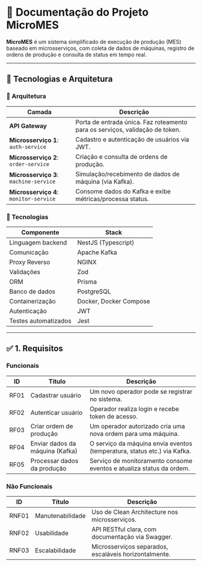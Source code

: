 # 📘 Documentação do Projeto **MicroMES**

**MicroMES** é um sistema simplificado de execução de produção (MES) baseado em microsserviços, com coleta de dados de máquinas, registro de ordens de produção e consulta de status em tempo real.

---

## 🚀 Tecnologias e Arquitetura

### 🧱 Arquitetura

| Camada                                 | Descrição                                                                    |
| -------------------------------------- | ---------------------------------------------------------------------------- |
| **API Gateway**                        | Porta de entrada única. Faz roteamento para os serviços, validação de token. |
| **Microsserviço 1**: `auth-service`    | Cadastro e autenticação de usuários via JWT.                                 |
| **Microsserviço 2**: `order-service`   | Criação e consulta de ordens de produção.                                    |
| **Microsserviço 3**: `machine-service` | Simulação/recebimento de dados de máquina (via Kafka).                       |
| **Microsserviço 4**: `monitor-service` | Consome dados do Kafka e exibe métricas/processa status.                     |

### 🧰 Tecnologias

| Componente          | Stack                            |
| ------------------- | -------------------------------- |
| Linguagem backend   | NestJS (Typescript)              |
| Comunicação         | Apache Kafka                     |
| Proxy Reverso       | NGINX                            |
| Validações          | Zod                              |
| ORM                 | Prisma                           |
| Banco de dados      | PostgreSQL                       |
| Containerização     | Docker, Docker Compose           |
| Autenticação        | JWT                              |
| Testes automatizados| Jest                             |


---

## ✅ 1. Requisitos

### Funcionais

| ID   | Título                          | Descrição                                                                |
| ---- | ------------------------------- | ------------------------------------------------------------------------ |
| RF01 | Cadastrar usuário               | Um novo operador pode se registrar no sistema.                           |
| RF02 | Autenticar usuário              | Operador realiza login e recebe token de acesso.                         |
| RF03 | Criar ordem de produção         | Um operador autorizado cria uma nova ordem para uma máquina.             |
| RF04 | Enviar dados da máquina (Kafka) | O serviço da máquina envia eventos (temperatura, status etc.) via Kafka. |
| RF05 | Processar dados da produção     | Serviço de monitoramento consome eventos e atualiza status da ordem.     |

### Não Funcionais

| ID    | Título           | Descrição                                                           |
| ----- | ---------------- | ------------------------------------------------------------------- |
| RNF01 | Manutenabilidade | Uso de Clean Architecture nos microsserviços.                       |
| RNF02 | Usabilidade      | API RESTful clara, com documentação via Swagger.                    |
| RNF03 | Escalabilidade   | Microsserviços separados, escaláveis horizontalmente.               |